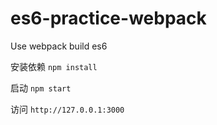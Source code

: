 # es6-practice-webpack
Use webpack build es6

安装依赖 `npm install`

启动 `npm start`

访问 `http://127.0.0.1:3000`
